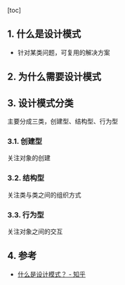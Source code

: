 [toc]


## 1. 什么是设计模式
- 针对某类问题，可复用的解决方案

## 2. 为什么需要设计模式


## 3. 设计模式分类

主要分成三类，创建型、结构型、行为型

### 3.1. 创建型
关注对象的创建
### 3.2. 结构型
关注类与类之间的组织方式
### 3.3. 行为型
关注对象之间的交互

## 4. 参考
- [什么是设计模式？ \- 知乎](https://www.zhihu.com/question/19558521)